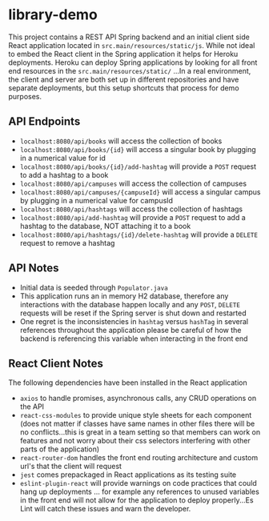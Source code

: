 # library-demo
This project contains a REST API Spring backend and an initial client side React application located in `src.main/resources/static/js`. While not ideal to embed the React client in the Spring application it helps for Heroku deployments. Heroku can deploy Spring applications by looking for all front end resources in the `src.main/resources/static/` ...In a real environment, the client and server are both set up in different repositories and have separate deployments, but this setup shortcuts that process for demo purposes. 

## API Endpoints
- `localhost:8080/api/books` will access the collection of books
- `localhost:8080/api/books/{id}` will access a singular book by plugging in a numerical value for id
- `localhost:8080/api/books/{id}/add-hashtag` will provide a `POST` request to add a hashtag to a book
- `localhost:8080/api/campuses` will access the collection of campuses
- `localhost:8080/api/campuses/{campuseId}` will access a singular campus by plugging in a numerical value for campusId
- `localhost:8080/api/hashtags` will access the collection of hashtags
- `localhost:8080/api/add-hashtag` will provide a `POST` request to add a hashtag to the database, NOT attaching it to a book 
- `localhost:8080/api/hashtags/{id}/delete-hashtag` will provide a `DELETE` request to remove a hashtag 

## API Notes
- Initial data is seeded through `Populator.java`
- This application runs an in memory H2 database, therefore any interactions with the database happen locally and any `POST`, `DELETE` requests will be reset if the Spring server is shut down and restarted
- One regret is the inconsistencies in `hashtag` versus `hashTag` in several references throughout the application please be careful of how the backend is referencing this variable when interacting in the front end 

## React Client Notes
The following dependencies have been installed in the React application
- `axios` to handle promises, asynchronous calls, any CRUD operations on the API
- `react-css-modules` to provide unique style sheets for each component (does not matter if classes have same names in other files there will be no conflicts...this is great in a team setting so that members can work on features and not worry about their css selectors interfering with other parts of the application)
- `react-router-dom` handles the front end routing architecture and custom url's that the client will request 
- `jest` comes prepackaged in React applications as its testing suite
- `eslint-plugin-react` will provide warnings on code practices that could hang up deployments ... for example any references to unused variables in the front end will not allow for the application to deploy properly...Es Lint will catch these issues and warn the developer. 
